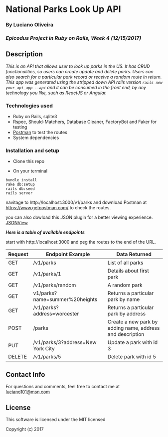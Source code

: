 # National Parks Look Up API
### By Luciano Oliveira

### _Epicodus Project in Ruby on Rails, Week 4 (12/15/2017)_

## Description

_This is an API that allows user to look up  parks in the US. It has CRUD functionalities, so users can create update and delete parks. Users can also search for a particular park record or receive a random route in return. This app was generated using the stripped down API rails version ```rails new your_api_app --api``` and it can be consumed in the front end, by any technology you like, such as ReactJS or Angular._


### Technologies used
* Ruby on Rails, sqlite3
* Rspec, Should-Matchers, Database Cleaner, FactoryBot and Faker for testing
* [Postman](https://www.getpostman.com/) to test the routes
* System dependencies

### Installation and setup

* Clone this repo

* On your terminal

```
bundle install
rake db:setup
rails db:seed
rails server
```

navitage to http://localhost:3000/v1/parks and download Postman at https://www.getpostman.com/ to check the routes.

you can also dowload this JSON plugin for a better viewing experience.
[JSONView](https://chrome.google.com/webstore/detail/jsonview/chklaanhfefbnpoihckbnefhakgolnmc?hl=en)

**_Here is a table of available endpoints_**

start with http://localhost:3000 and peg the routes to the end of the URL.

|  Request  | Endpoint Example | Data Returned |
| ------------- | ------------- | ------------- |
| GET  | /v1/parks  | List of all parks |
| GET  | /v1/parks/1 | Details about first park |
| GET | /v1/parks/random | A random park |
| GET | v1/parks?name=summer%20heights | Returns a particular park by name |
| GET | /v1/parks?address=worcester | Returns a particular park by address |
| POST | /parks | Create a new park by adding name, address and description |
| PUT | /v1/parks/3?address=New York City | Update a park with id 3 |
| DELETE | /v1/parks/5 | Delete park with id 5

## Contact Info

For questions and comments, feel free to contact me at luciano101@msn.com 

## License
This software is licensed under the MIT licensed

Copyright (c) 2017



